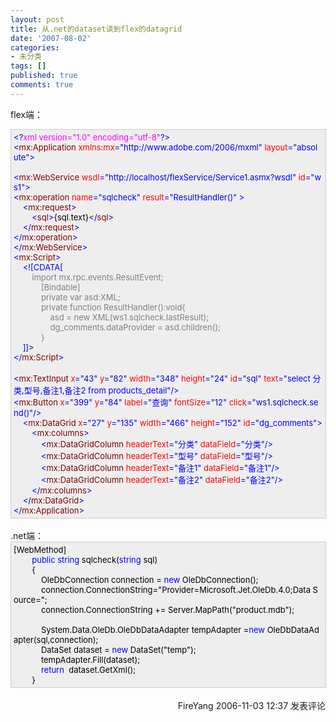 ```yaml
---
layout: post
title: 从.net的dataset读到flex的datagrid
date: '2007-08-02'
categories:
- 未分类
tags: []
published: true
comments: true
---
```

<p>flex端：<br />
<div style="BORDER-RIGHT: #cccccc 1px solid; PADDING-RIGHT: 5px; BORDER-TOP: #cccccc 1px solid; PADDING-LEFT: 4px; FONT-SIZE: 13px; PADDING-BOTTOM: 4px; BORDER-LEFT: #cccccc 1px solid; WIDTH: 98%; WORD-BREAK: break-all; PADDING-TOP: 4px; BORDER-BOTTOM: #cccccc 1px solid; BACKGROUND-COLOR: #eeeeee"><span style="COLOR: #0000ff">&lt;?</span><span style="COLOR: #ff00ff">xml&nbsp;version="1.0"&nbsp;encoding="utf-8"</span><span style="COLOR: #0000ff">?&gt;</span><span style="COLOR: #000000"><br /></span><span style="COLOR: #0000ff">&lt;</span><span style="COLOR: #800000">mx:Application&nbsp;</span><span style="COLOR: #ff0000">xmlns:mx</span><span style="COLOR: #0000ff">="http://www.adobe.com/2006/mxml"</span><span style="COLOR: #ff0000">&nbsp;layout</span><span style="COLOR: #0000ff">="absolute"</span><span style="COLOR: #0000ff">&gt;</span><span style="COLOR: #000000"><br /><br /></span><span style="COLOR: #0000ff">&lt;</span><span style="COLOR: #800000">mx:WebService&nbsp;</span><span style="COLOR: #ff0000">wsdl</span><span style="COLOR: #0000ff">="http://localhost/flexService/Service1.asmx?wsdl"</span><span style="COLOR: #ff0000">&nbsp;id</span><span style="COLOR: #0000ff">="ws1"</span><span style="COLOR: #0000ff">&gt;</span><span style="COLOR: #000000"><br /></span><span style="COLOR: #0000ff">&lt;</span><span style="COLOR: #800000">mx:operation&nbsp;</span><span style="COLOR: #ff0000">name</span><span style="COLOR: #0000ff">="sqlcheck"</span><span style="COLOR: #ff0000">&nbsp;result</span><span style="COLOR: #0000ff">="ResultHandler()"</span><span style="COLOR: #ff0000">&nbsp;</span><span style="COLOR: #0000ff">&gt;</span><span style="COLOR: #000000"><br />&nbsp;&nbsp;&nbsp;&nbsp;</span><span style="COLOR: #0000ff">&lt;</span><span style="COLOR: #800000">mx:request</span><span style="COLOR: #0000ff">&gt;</span><span style="COLOR: #000000"><br />&nbsp;&nbsp;&nbsp;&nbsp;&nbsp;&nbsp;&nbsp;&nbsp;</span><span style="COLOR: #0000ff">&lt;</span><span style="COLOR: #800000">sql</span><span style="COLOR: #0000ff">&gt;</span><span style="COLOR: #000000">{sql.text}</span><span style="COLOR: #0000ff">&lt;/</span><span style="COLOR: #800000">sql</span><span style="COLOR: #0000ff">&gt;</span><span style="COLOR: #000000"><br />&nbsp;&nbsp;&nbsp;&nbsp;</span><span style="COLOR: #0000ff">&lt;/</span><span style="COLOR: #800000">mx:request</span><span style="COLOR: #0000ff">&gt;</span><span style="COLOR: #000000"><br /></span><span style="COLOR: #0000ff">&lt;/</span><span style="COLOR: #800000">mx:operation</span><span style="COLOR: #0000ff">&gt;</span><span style="COLOR: #000000"><br /></span><span style="COLOR: #0000ff">&lt;/</span><span style="COLOR: #800000">mx:WebService</span><span style="COLOR: #0000ff">&gt;</span><span style="COLOR: #000000"><br /></span><span style="COLOR: #0000ff">&lt;</span><span style="COLOR: #800000">mx:Script</span><span style="COLOR: #0000ff">&gt;</span><span style="COLOR: #000000"><br />&nbsp;&nbsp;&nbsp;&nbsp;</span><span style="COLOR: #0000ff">&lt;![CDATA[</span><span style="COLOR: #808080"><br />&nbsp;&nbsp;&nbsp;&nbsp;&nbsp;&nbsp;&nbsp;&nbsp;import&nbsp;mx.rpc.events.ResultEvent;<br />&nbsp;&nbsp;&nbsp;&nbsp;&nbsp;&nbsp;&nbsp;&nbsp;&nbsp;&nbsp;&nbsp;&nbsp;[Bindable]<br />&nbsp;&nbsp;&nbsp;&nbsp;&nbsp;&nbsp;&nbsp;&nbsp;&nbsp;&nbsp;&nbsp;&nbsp;private&nbsp;var&nbsp;asd:XML;<br />&nbsp;&nbsp;&nbsp;&nbsp;&nbsp;&nbsp;&nbsp;&nbsp;&nbsp;&nbsp;&nbsp;&nbsp;private&nbsp;function&nbsp;ResultHandler():void{<br />&nbsp;&nbsp;&nbsp;&nbsp;&nbsp;&nbsp;&nbsp;&nbsp;&nbsp;&nbsp;&nbsp;&nbsp;&nbsp;&nbsp;&nbsp;&nbsp;asd&nbsp;=&nbsp;new&nbsp;XML(ws1.sqlcheck.lastResult);<br />&nbsp;&nbsp;&nbsp;&nbsp;&nbsp;&nbsp;&nbsp;&nbsp;&nbsp;&nbsp;&nbsp;&nbsp;&nbsp;&nbsp;&nbsp;&nbsp;dg_comments.dataProvider&nbsp;=&nbsp;asd.children();<br />&nbsp;&nbsp;&nbsp;&nbsp;&nbsp;&nbsp;&nbsp;&nbsp;&nbsp;&nbsp;&nbsp;&nbsp;}<br />&nbsp;&nbsp;&nbsp;&nbsp;</span><span style="COLOR: #0000ff">]]&gt;</span><span style="COLOR: #000000"><br /></span><span style="COLOR: #0000ff">&lt;/</span><span style="COLOR: #800000">mx:Script</span><span style="COLOR: #0000ff">&gt;</span><span style="COLOR: #000000"><br /><br /></span><span style="COLOR: #0000ff">&lt;</span><span style="COLOR: #800000">mx:TextInput&nbsp;</span><span style="COLOR: #ff0000">x</span><span style="COLOR: #0000ff">="43"</span><span style="COLOR: #ff0000">&nbsp;y</span><span style="COLOR: #0000ff">="82"</span><span style="COLOR: #ff0000">&nbsp;width</span><span style="COLOR: #0000ff">="348"</span><span style="COLOR: #ff0000">&nbsp;height</span><span style="COLOR: #0000ff">="24"</span><span style="COLOR: #ff0000">&nbsp;id</span><span style="COLOR: #0000ff">="sql"</span><span style="COLOR: #ff0000">&nbsp;text</span><span style="COLOR: #0000ff">="select&nbsp;分类,型号,备注1,备注2&nbsp;from&nbsp;products_detail"</span><span style="COLOR: #0000ff">/&gt;</span><span style="COLOR: #000000"><br /></span><span style="COLOR: #0000ff">&lt;</span><span style="COLOR: #800000">mx:Button&nbsp;</span><span style="COLOR: #ff0000">x</span><span style="COLOR: #0000ff">="399"</span><span style="COLOR: #ff0000">&nbsp;y</span><span style="COLOR: #0000ff">="84"</span><span style="COLOR: #ff0000">&nbsp;label</span><span style="COLOR: #0000ff">="查询"</span><span style="COLOR: #ff0000">&nbsp;fontSize</span><span style="COLOR: #0000ff">="12"</span><span style="COLOR: #ff0000">&nbsp;click</span><span style="COLOR: #0000ff">="ws1.sqlcheck.send()"</span><span style="COLOR: #0000ff">/&gt;</span><span style="COLOR: #000000"><br />&nbsp;&nbsp;&nbsp;&nbsp;</span><span style="COLOR: #0000ff">&lt;</span><span style="COLOR: #800000">mx:DataGrid&nbsp;</span><span style="COLOR: #ff0000">x</span><span style="COLOR: #0000ff">="27"</span><span style="COLOR: #ff0000">&nbsp;y</span><span style="COLOR: #0000ff">="135"</span><span style="COLOR: #ff0000">&nbsp;width</span><span style="COLOR: #0000ff">="466"</span><span style="COLOR: #ff0000">&nbsp;height</span><span style="COLOR: #0000ff">="152"</span><span style="COLOR: #ff0000">&nbsp;id</span><span style="COLOR: #0000ff">="dg_comments"</span><span style="COLOR: #0000ff">&gt;</span><span style="COLOR: #000000"><br />&nbsp;&nbsp;&nbsp;&nbsp;&nbsp;&nbsp;&nbsp;&nbsp;</span><span style="COLOR: #0000ff">&lt;</span><span style="COLOR: #800000">mx:columns</span><span style="COLOR: #0000ff">&gt;</span><span style="COLOR: #000000"><br />&nbsp;&nbsp;&nbsp;&nbsp;&nbsp;&nbsp;&nbsp;&nbsp;&nbsp;&nbsp;&nbsp;&nbsp;</span><span style="COLOR: #0000ff">&lt;</span><span style="COLOR: #800000">mx:DataGridColumn&nbsp;</span><span style="COLOR: #ff0000">headerText</span><span style="COLOR: #0000ff">="分类"</span><span style="COLOR: #ff0000">&nbsp;dataField</span><span style="COLOR: #0000ff">="分类"</span><span style="COLOR: #0000ff">/&gt;</span><span style="COLOR: #000000"><br />&nbsp;&nbsp;&nbsp;&nbsp;&nbsp;&nbsp;&nbsp;&nbsp;&nbsp;&nbsp;&nbsp;&nbsp;</span><span style="COLOR: #0000ff">&lt;</span><span style="COLOR: #800000">mx:DataGridColumn&nbsp;</span><span style="COLOR: #ff0000">headerText</span><span style="COLOR: #0000ff">="型号"</span><span style="COLOR: #ff0000">&nbsp;dataField</span><span style="COLOR: #0000ff">="型号"</span><span style="COLOR: #0000ff">/&gt;</span><span style="COLOR: #000000"><br />&nbsp;&nbsp;&nbsp;&nbsp;&nbsp;&nbsp;&nbsp;&nbsp;&nbsp;&nbsp;&nbsp;&nbsp;</span><span style="COLOR: #0000ff">&lt;</span><span style="COLOR: #800000">mx:DataGridColumn&nbsp;</span><span style="COLOR: #ff0000">headerText</span><span style="COLOR: #0000ff">="备注1"</span><span style="COLOR: #ff0000">&nbsp;dataField</span><span style="COLOR: #0000ff">="备注1"</span><span style="COLOR: #0000ff">/&gt;</span><span style="COLOR: #000000"><br />&nbsp;&nbsp;&nbsp;&nbsp;&nbsp;&nbsp;&nbsp;&nbsp;&nbsp;&nbsp;&nbsp;&nbsp;</span><span style="COLOR: #0000ff">&lt;</span><span style="COLOR: #800000">mx:DataGridColumn&nbsp;</span><span style="COLOR: #ff0000">headerText</span><span style="COLOR: #0000ff">="备注2"</span><span style="COLOR: #ff0000">&nbsp;dataField</span><span style="COLOR: #0000ff">="备注2"</span><span style="COLOR: #0000ff">/&gt;</span><span style="COLOR: #000000"><br />&nbsp;&nbsp;&nbsp;&nbsp;&nbsp;&nbsp;&nbsp;&nbsp;</span><span style="COLOR: #0000ff">&lt;/</span><span style="COLOR: #800000">mx:columns</span><span style="COLOR: #0000ff">&gt;</span><span style="COLOR: #000000"><br />&nbsp;&nbsp;&nbsp;&nbsp;</span><span style="COLOR: #0000ff">&lt;/</span><span style="COLOR: #800000">mx:DataGrid</span><span style="COLOR: #0000ff">&gt;</span><span style="COLOR: #000000"><br /></span><span style="COLOR: #0000ff">&lt;/</span><span style="COLOR: #800000">mx:Application</span><span style="COLOR: #0000ff">&gt;</span><span style="COLOR: #000000"><br /></span></div>
<br />.net端：<br />
<div style="BORDER-RIGHT: #cccccc 1px solid; PADDING-RIGHT: 5px; BORDER-TOP: #cccccc 1px solid; PADDING-LEFT: 4px; FONT-SIZE: 13px; PADDING-BOTTOM: 4px; BORDER-LEFT: #cccccc 1px solid; WIDTH: 98%; WORD-BREAK: break-all; PADDING-TOP: 4px; BORDER-BOTTOM: #cccccc 1px solid; BACKGROUND-COLOR: #eeeeee"><span style="COLOR: #000000">[WebMethod]<br />&nbsp;&nbsp;&nbsp;&nbsp;&nbsp;&nbsp;&nbsp;&nbsp;</span><span style="COLOR: #0000ff">public</span><span style="COLOR: #000000">&nbsp;</span><span style="COLOR: #0000ff">string</span><span style="COLOR: #000000">&nbsp;sqlcheck(</span><span style="COLOR: #0000ff">string</span><span style="COLOR: #000000">&nbsp;sql)<br />&nbsp;&nbsp;&nbsp;&nbsp;&nbsp;&nbsp;&nbsp;&nbsp;{<br />&nbsp;&nbsp;&nbsp;&nbsp;&nbsp;&nbsp;&nbsp;&nbsp;&nbsp;&nbsp;&nbsp;&nbsp;OleDbConnection&nbsp;connection&nbsp;</span><span style="COLOR: #000000">=</span><span style="COLOR: #000000">&nbsp;</span><span style="COLOR: #0000ff">new</span><span style="COLOR: #000000">&nbsp;OleDbConnection();<br />&nbsp;&nbsp;&nbsp;&nbsp;&nbsp;&nbsp;&nbsp;&nbsp;&nbsp;&nbsp;&nbsp;&nbsp;connection.ConnectionString</span><span style="COLOR: #000000">=</span><span style="COLOR: #000000">"</span><span style="COLOR: #000000">Provider=Microsoft.Jet.OleDb.4.0;Data&nbsp;Source=</span><span style="COLOR: #000000">"</span><span style="COLOR: #000000">;<br />&nbsp;&nbsp;&nbsp;&nbsp;&nbsp;&nbsp;&nbsp;&nbsp;&nbsp;&nbsp;&nbsp;&nbsp;connection.ConnectionString&nbsp;</span><span style="COLOR: #000000">+=</span><span style="COLOR: #000000">&nbsp;Server.MapPath(</span><span style="COLOR: #000000">"</span><span style="COLOR: #000000">product.mdb</span><span style="COLOR: #000000">"</span><span style="COLOR: #000000">);<br /><br />&nbsp;&nbsp;&nbsp;&nbsp;&nbsp;&nbsp;&nbsp;&nbsp;&nbsp;&nbsp;&nbsp;&nbsp;System.Data.OleDb.OleDbDataAdapter&nbsp;tempAdapter&nbsp;</span><span style="COLOR: #000000">=</span><span style="COLOR: #0000ff">new</span><span style="COLOR: #000000">&nbsp;OleDbDataAdapter(sql,connection);<br />&nbsp;&nbsp;&nbsp;&nbsp;&nbsp;&nbsp;&nbsp;&nbsp;&nbsp;&nbsp;&nbsp;&nbsp;DataSet&nbsp;dataset&nbsp;</span><span style="COLOR: #000000">=</span><span style="COLOR: #000000">&nbsp;</span><span style="COLOR: #0000ff">new</span><span style="COLOR: #000000">&nbsp;DataSet(</span><span style="COLOR: #000000">"</span><span style="COLOR: #000000">temp</span><span style="COLOR: #000000">"</span><span style="COLOR: #000000">);<br />&nbsp;&nbsp;&nbsp;&nbsp;&nbsp;&nbsp;&nbsp;&nbsp;&nbsp;&nbsp;&nbsp;&nbsp;tempAdapter.Fill(dataset);<br />&nbsp;&nbsp;&nbsp;&nbsp;&nbsp;&nbsp;&nbsp;&nbsp;&nbsp;&nbsp;&nbsp;&nbsp;</span><span style="COLOR: #0000ff">return</span><span style="COLOR: #000000">&nbsp;&nbsp;dataset.GetXml();<br />&nbsp;&nbsp;&nbsp;&nbsp;&nbsp;&nbsp;&nbsp;&nbsp;}</span></div>
<img src="http://www.cnblogs.com/FireYang/aggbug/548919.html" width="1" height="1" /><br /><br /><div align="right"><a style="text-decoration:none;" href="http://FireYang.cnblogs.com/" target="_blank">FireYang</a> 2006-11-03 12:37 <a href="http://www.cnblogs.com/FireYang/archive/2006/11/03/548919.html#Feedback" target="_blank" style="text-decoration:none;">发表评论</a></div></p>
